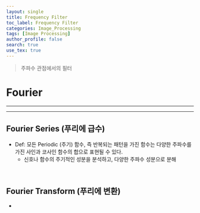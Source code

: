 ```yaml
---
layout: single
title: Frequency Filter
toc_label: Frequency Filter
categories: Image_Processing
tags: [Image Processing]
author_profile: false
search: true
use_tex: true
---
```


> 주파수 관점에서의 필터

# Fourier

---

---

## Fourier Series (푸리에 급수)
- Def: 모든 Periodic (주기) 함수, 즉 반복되는 패턴을 가진 함수는 다양한 주파수를 가진 사인과 코사인 함수의 합으로 표현될 수 있다.
  - 신호나 함수의 주기적인 성분을 분석하고, 다양한 주파수 성분으로 분해


<br>

## Fourier Transform (푸리에 변환)
- 




